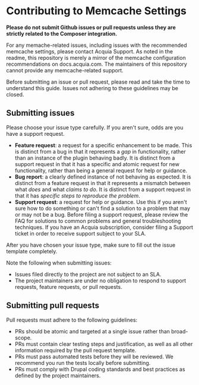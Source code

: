 # Contributing to Memcache Settings

**Please do not submit Github issues or pull requests unless they are strictly related to the Composer integration.**

For any memache-related issues, including issues with the recommended memcache settings, please contact Acquia Support. As noted in the readme, this repository is merely a mirror of the memcache configuration recommendations on docs.acquia.com. The maintainers of this repository cannot provide any memcache-related support.

Before submitting an issue or pull request, please read and take the time to understand this guide. Issues not adhering to these guidelines may be closed.

## Submitting issues

Please choose your issue type carefully. If you aren't sure, odds are you have a support request.
- **Feature request**: a request for a specific enhancement to be made. This is distinct from a bug in that it represents a _gap_ in functionality, rather than an instance of the plugin behaving badly. It is distinct from a support request in that it has a specific and atomic request for new functionality, rather than being a general request for help or guidance.
- **Bug report**: a clearly defined instance of not behaving as expected. It is distinct from a feature request in that it represents a mismatch between what _does_ and what _claims to do_. It is distinct from a support request in that it has _specific steps to reproduce the problem_.
- **Support request**: a request for help or guidance. Use this if you aren't sure how to do something or can't find a solution to a problem that may or may not be a bug. Before filing a support request, please review the FAQ for solutions to common problems and general troubleshooting techniques. If you have an Acquia subscription, consider filing a Support ticket in order to receive support subject to your SLA.

After you have chosen your issue type, make sure to fill out the issue template completely.

Note the following when submitting issues:
* Issues filed directly to the project are not subject to an SLA.
* The project maintainers are under no obligation to respond to support requests, feature requests, or pull requests.


## Submitting pull requests

Pull requests must adhere to the following guidelines:
- PRs should be atomic and targeted at a single issue rather than broad-scope.
- PRs must contain clear testing steps and justification, as well as all other information required by the pull request template.
- PRs must pass automated tests before they will be reviewed. We recommend you run the tests locally before submitting.
- PRs must comply with Drupal coding standards and best practices as defined by the project maintainers.
